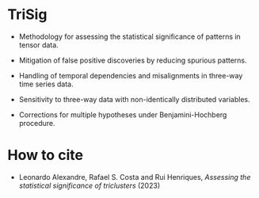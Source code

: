 # TriSig 

* Methodology for assessing the statistical significance of patterns in tensor data.

* Mitigation of false positive discoveries by reducing spurious patterns.

* Handling of temporal dependencies and misalignments in three-way time series data.

* Sensitivity to three-way data with non-identically distributed variables.

* Corrections for multiple hypotheses under Benjamini-Hochberg procedure.

# How to cite

- Leonardo Alexandre, Rafael S. Costa and Rui Henriques, *Assessing the statistical significance of triclusters* (2023)
